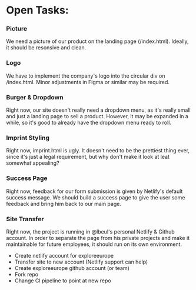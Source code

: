# Open Tasks:

### Picture

We need a picture of our product on the landing page (/index.html). Ideally, it should be resonsive and clean.

### Logo

We have to implement the company's logo into the circular div on /index.html. Minor adjustments in Figma or similar may be required.

### Burger & Dropdown

Right now, our site doesn't really need a dropdown menu, as it's really small and just a landing page to sell a product. However, it may be expanded in a while, so it's good to already have the dropdown menu ready to roll.

### Imprint Styling

Right now, imprint.html is ugly. It doesn't need to be the prettiest thing ever, since it's just a legal requirement, but why don't make it look at leat somewhat appealing?

### Success Page

Right now, feedback for our form submission is given by Netlify's default success message.
We should build a success page to give the user some feedback and bring him back to our main page.

### Site Transfer

Right now, the project is running in @lbeul's personal Netlify & Github account. In order to separate the page from his private projects and make it maintainable for future employees, it should run on its own environment.

- Create netlify account for exploreeurope
- Transfer site to new account (Netlify support can help)
- Create exploreeurope github account (or team)
- Fork repo
- Change CI pipeline to point at new repo
